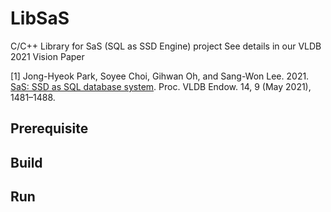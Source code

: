 # LibSaS

C/C++ Library for SaS (SQL as SSD Engine) project
See details in our VLDB 2021 Vision Paper

[1] Jong-Hyeok Park, Soyee Choi, Gihwan Oh, and Sang-Won Lee. 2021. [SaS: SSD as SQL database system](https://www.vldb.org/pvldb/vol14/p1481-lee.pdf). 
Proc. VLDB Endow. 14, 9 (May 2021), 1481–1488.

## Prerequisite 


## Build


## Run



